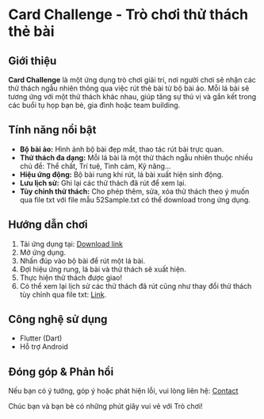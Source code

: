 # Card Challenge - Trò chơi thử thách thẻ bài

## Giới thiệu
**Card Challenge** là một ứng dụng trò chơi giải trí, nơi người chơi sẽ nhận các thử thách ngẫu nhiên thông qua việc rút thẻ bài từ bộ bài ảo. Mỗi lá bài sẽ tương ứng với một thử thách khác nhau, giúp tăng sự thú vị và gắn kết trong các buổi tụ họp bạn bè, gia đình hoặc team building.

## Tính năng nổi bật
- **Bộ bài ảo:** Hình ảnh bộ bài đẹp mắt, thao tác rút bài trực quan.
- **Thử thách đa dạng:** Mỗi lá bài là một thử thách ngẫu nhiên thuộc nhiều chủ đề: Thể chất, Trí tuệ, Tình cảm, Kỹ năng...
- **Hiệu ứng động:** Bộ bài rung khi rút, lá bài xuất hiện sinh động.
- **Lưu lịch sử:** Ghi lại các thử thách đã rút để xem lại.
- **Tùy chỉnh thử thách:** Cho phép thêm, sửa, xóa thử thách theo ý muốn qua file txt với file mẫu 52Sample.txt có thể download trong ứng dụng.

## Hướng dẫn chơi
1. Tải ứng dụng tại: [Download link](https://drive.google.com/file/d/1w1R5kzuy2usA_NctPMxr8IC4-JwEA5Pi/view?usp=sharing)
2. Mở ứng dụng.
3. Nhấn đúp vào bộ bài để rút một lá bài.
4. Đợi hiệu ứng rung, lá bài và thử thách sẽ xuất hiện.
5. Thực hiện thử thách được giao!
6. Có thể xem lại lịch sử các thử thách đã rút cũng như thay đổi thử thách tùy chỉnh qua file txt: [Link](https://drive.google.com/file/d/1getKdWeUtiI0Ja0PBYIKh32KsdWebLCy/view?usp=sharing).

## Công nghệ sử dụng
- Flutter (Dart)
- Hỗ trợ Android

## Đóng góp & Phản hồi
Nếu bạn có ý tưởng, góp ý hoặc phát hiện lỗi, vui lòng liên hệ: [Contact](https://www.facebook.com/dovinhhp102/)

Chúc bạn và bạn bè có những phút giây vui vẻ với Trò chơi!
